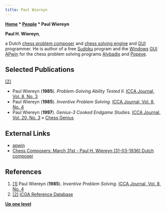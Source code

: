 ```yaml
---
title: Paul Wiereyn
---
```

**[Home](Home "Home") \* [People](People "People") \* Paul Wiereyn**


**Paul H. Wiereyn**,  

a Dutch [chess problem composer](Category:Chess_Composer "Category:Chess Composer") and [chess solving engine](Category:Problem "Category:Problem") and [GUI](GUI "GUI") programmer. 
He is author of a free [Sudoku](https://en.wikipedia.org/wiki/Sudoku) program and the [Windows](Windows "Windows") [GUI](GUI "GUI") [APwin](APwin "APwin") for the chess problem solving programs [Alybadix](Alybadix "Alybadix") and [Popeye](Popeye "Popeye").



## Selected Publications


<a id="cite-note-2" href="#cite-ref-2">[2]</a>



* Paul Wiereyn (**1985**). *Problem-Solving Ability Tested II*. [ICCA Journal, Vol. 8, No. 3](ICGA_Journal#8_3 "ICGA Journal")
* Paul Wiereyn (**1985**). *Inventive Problem Solving*. [ICCA Journal, Vol. 8, No. 4](ICGA_Journal#8_4 "ICGA Journal")
* Paul Wiereyn (**1997**). *Genius-3 Cooked Endgame Studies*. [ICCA Journal, Vol. 20, No. 3](ICGA_Journal#20_3 "ICGA Journal") » [Chess Genius](Chess_Genius "Chess Genius")


## External Links


* [apwin](https://alybadix.000webhostapp.com/apwin.htm)
* [Chess Composers: March 31st - Paul H. Wiereyn (31-03-1936) Dutch composer](http://chesscomposers.blogspot.com/2012/03/march-31st.html)


## References


1. <a id="cite-ref-1" href="#cite-note-1">[1]</a> Paul Wiereyn (**1985**). *Inventive Problem Solving*. [ICCA Journal, Vol. 8, No. 4](ICGA_Journal#8_4 "ICGA Journal")
2. <a id="cite-ref-2" href="#cite-note-2">[2]</a> [ICGA Reference Database](ICGA_Journal#RefDB "ICGA Journal")

**[Up one level](People "People")**







 
